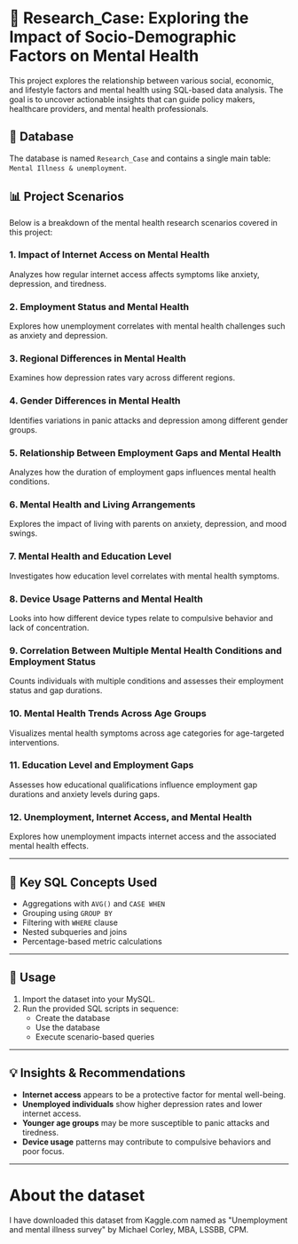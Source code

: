 # 🧠 Research_Case: Exploring the Impact of Socio-Demographic Factors on Mental Health

This project explores the relationship between various social, economic, and lifestyle factors and mental health using SQL-based data analysis. The goal is to uncover actionable insights that can guide policy makers, healthcare providers, and mental health professionals.

## 📁 Database
The database is named `Research_Case` and contains a single main table: `Mental Illness & unemployment`.

## 📊 Project Scenarios

Below is a breakdown of the mental health research scenarios covered in this project:

### 1. **Impact of Internet Access on Mental Health**
Analyzes how regular internet access affects symptoms like anxiety, depression, and tiredness.

### 2. **Employment Status and Mental Health**
Explores how unemployment correlates with mental health challenges such as anxiety and depression.

### 3. **Regional Differences in Mental Health**
Examines how depression rates vary across different regions.

### 4. **Gender Differences in Mental Health**
Identifies variations in panic attacks and depression among different gender groups.

### 5. **Relationship Between Employment Gaps and Mental Health**
Analyzes how the duration of employment gaps influences mental health conditions.

### 6. **Mental Health and Living Arrangements**
Explores the impact of living with parents on anxiety, depression, and mood swings.

### 7. **Mental Health and Education Level**
Investigates how education level correlates with mental health symptoms.

### 8. **Device Usage Patterns and Mental Health**
Looks into how different device types relate to compulsive behavior and lack of concentration.

### 9. **Correlation Between Multiple Mental Health Conditions and Employment Status**
Counts individuals with multiple conditions and assesses their employment status and gap durations.

### 10. **Mental Health Trends Across Age Groups**
Visualizes mental health symptoms across age categories for age-targeted interventions.

### 11. **Education Level and Employment Gaps**
Assesses how educational qualifications influence employment gap durations and anxiety levels during gaps.

### 12. **Unemployment, Internet Access, and Mental Health**
Explores how unemployment impacts internet access and the associated mental health effects.

---

## 📌 Key SQL Concepts Used
- Aggregations with `AVG()` and `CASE WHEN`
- Grouping using `GROUP BY`
- Filtering with `WHERE` clause
- Nested subqueries and joins
- Percentage-based metric calculations

---

## 🧪 Usage
1. Import the dataset into your MySQL.
2. Run the provided SQL scripts in sequence:
   - Create the database
   - Use the database
   - Execute scenario-based queries

---

## 💡 Insights & Recommendations
- **Internet access** appears to be a protective factor for mental well-being.
- **Unemployed individuals** show higher depression rates and lower internet access.
- **Younger age groups** may be more susceptible to panic attacks and tiredness.
- **Device usage** patterns may contribute to compulsive behaviors and poor focus.

---
# About the dataset
I have downloaded this dataset from Kaggle.com named as "Unemployment and mental illness survey" by Michael Corley, MBA, LSSBB, CPM.
